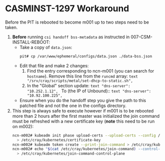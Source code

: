 # CASMINST-1297 Workaround

Before the PIT is rebooted to become m001 up to two steps need to be taken.

1. **Before** running `csi handoff bss-metadata` as instructed in 007-CSM-INSTALL-REBOOT:
    * Take a copy of `data.json`:
        ```bash
        pit# cp /var/www/ephemeral/configs/data.json ./data-bss.json 
        ```
   * Edit that file and make 2 changes:
        1. Find the entry corresponding to ncn-m001 (you can search for `hostname`). Remove this line from the `runcmd` array:
                ```text
                "/srv/cray/scripts/metal/set-dhcp-to-static.sh",
                ```
        2. In the "Global" section update:
                ```text
                "dns-server": "10.252.1.12",
                ```
           To (the IP of Unbound)::
                ```text
                "dns-server": "10.92.100.225",
                ```
   * Ensure when you do the handoff step you give the path to this patched file and not the one in the configs directory.
2. This step is always safe to execute however if m001 is to be rebooted more than 2 hours after the first master was 
   initialized the join command must be refreshed with a new certificate key (**note** this need to be run on m002):
    ```bash
    ncn-m002# kubeadm init phase upload-certs --upload-certs --config /etc/cray/kubernetes/kubeadm.yaml 2>/dev/null | tail -n 1 \
      > /etc/cray/kubernetes/certificate-key
    ncn-m002# kubeadm token create --print-join-command > /etc/cray/kubernetes/join-command 2>/dev/null
    ncn-m002# echo "$(cat /etc/cray/kubernetes/join-command) --control-plane --certificate-key $(cat /etc/cray/kubernetes/certificate-key)" \
      > /etc/cray/kubernetes/join-command-control-plane
    ```